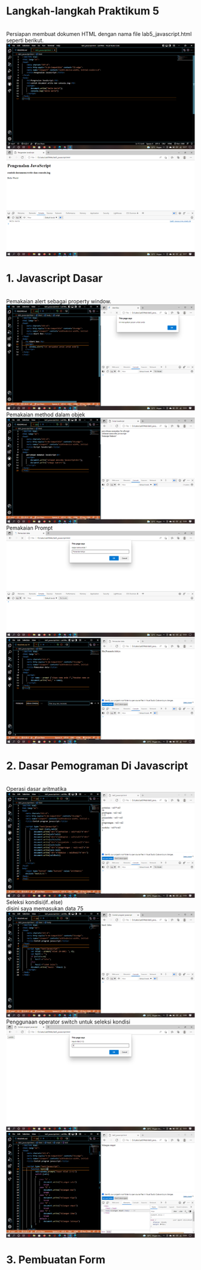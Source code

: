 # Langkah-langkah Praktikum 5
<br>Persiapan membuat dokumen HTML dengan nama file lab5_javascript.html seperti berikut.
![p](img/SS1.png)
![p](img/SS2.png)

# 1. Javascript Dasar
<br>Pemakaian alert sebagai property window.
![p](img/SS3.png)
<br>Pemakaian method dalam objek
![p](img/SS4.png)
<br>Pemakaian Prompt
![p](img/SS5.png)
![p](img/SS6.png)

# 2. Dasar Pemograman Di Javascript
<br>Operasi dasar aritmatika
![p](img/SS7.png)
<br>Seleksi kondisi(if..else)
<br>disini saya memasukan data 75
![p](img/SS8.png)
<br>Penggunaan operator switch untuk seleksi kondisi
![p](img/SS9.png)
![p](img/SS10.png)

# 3. Pembuatan Form